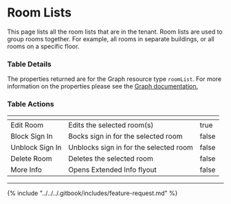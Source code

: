 # Room Lists

This page lists all the room lists that are in the tenant. Room lists are used to group rooms together. For example, all rooms in separate buildings, or all rooms on a specific floor.

### Table Details

The properties returned are for the Graph resource type `roomList`. For more information on the properties please see the [Graph documentation.](https://learn.microsoft.com/en-us/graph/api/resources/roomlist?view=graph-rest-1.0#properties)

### Table Actions

<table><thead><tr><th></th><th></th><th data-type="checkbox"></th></tr></thead><tbody><tr><td>Edit Room</td><td>Edits the selected room(s)</td><td>true</td></tr><tr><td>Block Sign In</td><td>Bocks sign in for the selected room</td><td>false</td></tr><tr><td>Unblock Sign In</td><td>Unblocks sign in for the selected room</td><td>false</td></tr><tr><td>Delete Room</td><td>Deletes the selected room</td><td>false</td></tr><tr><td>More Info</td><td>Opens Extended Info flyout</td><td>false</td></tr></tbody></table>

***

{% include "../../../.gitbook/includes/feature-request.md" %}
